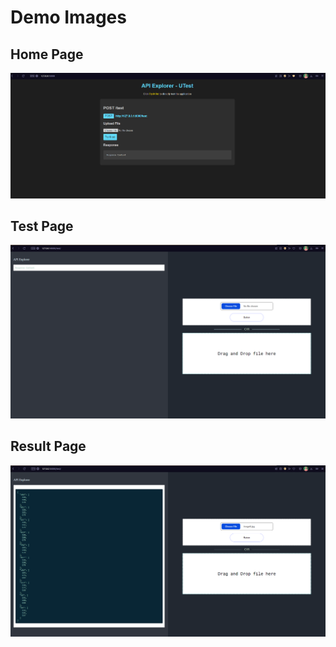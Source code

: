# Demo Images

## Home Page
![home-page](/docs/demo-images/home-page.png)

## Test Page
![test-page](/docs/demo-images/test-page.png)

## Result Page
![result-page](/docs/demo-images/test-page-response.png)